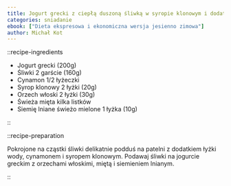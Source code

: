 ```yaml
---
title: Jogurt grecki z ciepłą duszoną śliwką w syropie klonowym i dodatkami
categories: sniadanie
ebook: ["Dieta ekspresowa i ekonomiczna wersja jesienno zimowa"]
author: Michał Kot
---
```


::recipe-ingredients

- Jogurt grecki (200g)
- Śliwki 2 garście (160g)
- Cynamon 1/2 łyżeczki
- Syrop klonowy 2 łyżki (20g)
- Orzech włoski 2 łyżki (30g)
- Świeża mięta kilka listków
- Siemię lniane świeżo mielone 1 łyżka (10g)

::

::recipe-preparation

Pokrojone na cząstki śliwki delikatnie podduś na patelni z dodatkiem łyżki wody, cynamonem i syropem klonowym. Podawaj śliwki na jogurcie greckim z orzechami włoskimi, miętą i siemieniem lnianym.

::